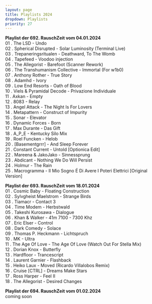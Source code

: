 ```yaml
---
layout: page
title: Playlists 2024
dropdown: Playlists
priority: 27
---
```

<p><a name="rzpl692"></a> <strong>Playlist der 692. RauschZeit vom 04.01.2024</strong><br />
01 . The LSD - Undo<br />
02 . Spherical Disrupted - Solar Luminosity (Terminal Live)<br />
03 . Trepaneringsritualen - Deathward, To The Womb<br />
04 . Tapefeed - Voodoo injection<br />
05 . The Allegorist - Barefoot (Scanner Rework)<br />
06 . The Transhumanism Collective - Immortal (For w1b0)<br />
07 . Anthony Rother - True Story<br />
08 . Adamhd - Ivory<br />
09 . Low End Resorts - Oath of Blood<br />
10 . Viels & Pyramidal Decode - Privazione Individuale<br />
11 . Axkan - Empty<br />
12 . 8083 - Relay<br />
13 . Angel Attack - The Night Is For Lovers<br />
14 . Metapattern - Construct of Impurity<br />
15 . Sonar - Elevator<br />
16 . Dynamic Forces - Born<br />
17 . Max Durante - Das Gift<br />
18 . A_P_E - Kentucky Silo Mix<br />
19 . Roel Funcken - Helob<br />
20 . [Basementgrrr] - And Sleep Forever<br />
21 . Constant Current - Untold [Optionica Edit]<br />
22 . Mareena & JakoJako - Sinnessprung<br />
23 . Abdicant - Nothing We Do Will Persist<br />
24 . Holmur - The Rain<br />
25 . Macrogramma - Il Mio Sogno É Di Avere I Poteri Elettrici [Original Version]<br /></p>
<p><a name="rzpl693"></a> <strong>Playlist der 693. RauschZeit vom 18.01.2024</strong><br />
01 . Cosmic Baby - Floating Construction<br />
02 . Sylvgheist Maelstrom - Strange Birds<br />
03 . Tiamacr - Contact 3<br />
04 . Time Modem - Herbstwald<br />
05 . Takeshi Kurosawa - Dialogue<br />
06 . Khan & Walker - 41m 7100 - 7300 Khz<br />
07 . Eric Elser - Control<br />
08 . Dark Comedy - Solace<br />
09 . Thomas P. Heckmann - Lichtspruch<br />
10 . MK - Ultra<br />
11 . The Age Of Love - The Age Of Love (Watch Out For Stella Mix)<br />
12 . Dorian Knox - Butterfly<br />
13 . Hardfloor - Trancescript<br />
14 . Laurent Garnier - Flashback<br />
15 . Heiko Laux - Moved (Ricardo Villalobos Remix)<br />
16 . Cruise [CTRL] - Dreams Make Stars<br />
17 . Ross Harper - Feel II<br />
18 . The Allegorist - Desired Changes<br /></p>
<p><a name="rzpl694"></a> <strong>Playlist der 694. RauschZeit vom 01.02.2024</strong><br />
coming soon<br /></p>